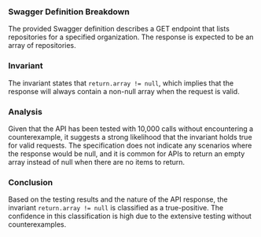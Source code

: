 ### Swagger Definition Breakdown
The provided Swagger definition describes a GET endpoint that lists repositories for a specified organization. The response is expected to be an array of repositories. 

### Invariant
The invariant states that `return.array != null`, which implies that the response will always contain a non-null array when the request is valid.

### Analysis
Given that the API has been tested with 10,000 calls without encountering a counterexample, it suggests a strong likelihood that the invariant holds true for valid requests. The specification does not indicate any scenarios where the response would be null, and it is common for APIs to return an empty array instead of null when there are no items to return. 

### Conclusion
Based on the testing results and the nature of the API response, the invariant `return.array != null` is classified as a true-positive. The confidence in this classification is high due to the extensive testing without counterexamples.
